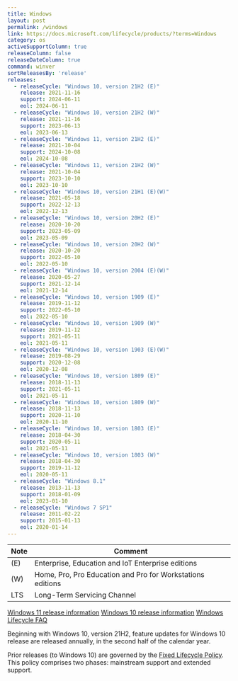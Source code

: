 ```yaml
---
title: Windows
layout: post
permalink: /windows
link: https://docs.microsoft.com/lifecycle/products/?terms=Windows
category: os
activeSupportColumn: true
releaseColumn: false
releaseDateColumn: true
command: winver
sortReleasesBy: 'release'
releases:
  - releaseCycle: "Windows 10, version 21H2 (E)"
    release: 2021-11-16
    support: 2024-06-11
    eol: 2024-06-11
  - releaseCycle: "Windows 10, version 21H2 (W)"
    release: 2021-11-16
    support: 2023-06-13
    eol: 2023-06-13
  - releaseCycle: "Windows 11, version 21H2 (E)"
    release: 2021-10-04
    support: 2024-10-08
    eol: 2024-10-08
  - releaseCycle: "Windows 11, version 21H2 (W)"
    release: 2021-10-04
    support: 2023-10-10
    eol: 2023-10-10
  - releaseCycle: "Windows 10, version 21H1 (E)(W)"
    release: 2021-05-18
    support: 2022-12-13
    eol: 2022-12-13
  - releaseCycle: "Windows 10, version 20H2 (E)"
    release: 2020-10-20
    support: 2023-05-09
    eol: 2023-05-09
  - releaseCycle: "Windows 10, version 20H2 (W)"
    release: 2020-10-20
    support: 2022-05-10
    eol: 2022-05-10
  - releaseCycle: "Windows 10, version 2004 (E)(W)"
    release: 2020-05-27
    support: 2021-12-14
    eol: 2021-12-14
  - releaseCycle: "Windows 10, version 1909 (E)"
    release: 2019-11-12
    support: 2022-05-10
    eol: 2022-05-10
  - releaseCycle: "Windows 10, version 1909 (W)"
    release: 2019-11-12
    support: 2021-05-11
    eol: 2021-05-11
  - releaseCycle: "Windows 10, version 1903 (E)(W)"
    release: 2019-08-29
    support: 2020-12-08
    eol: 2020-12-08
  - releaseCycle: "Windows 10, version 1809 (E)"
    release: 2018-11-13
    support: 2021-05-11
    eol: 2021-05-11
  - releaseCycle: "Windows 10, version 1809 (W)"
    release: 2018-11-13
    support: 2020-11-10
    eol: 2020-11-10
  - releaseCycle: "Windows 10, version 1803 (E)"
    release: 2018-04-30
    support: 2020-05-11
    eol: 2021-05-11
  - releaseCycle: "Windows 10, version 1803 (W)"
    release: 2018-04-30
    support: 2019-11-12
    eol: 2020-05-11
  - releaseCycle: "Windows 8.1"
    release: 2013-11-13
    support: 2018-01-09
    eol: 2023-01-10
  - releaseCycle: "Windows 7 SP1"
    release: 2011-02-22
    support: 2015-01-13
    eol: 2020-01-14
---
```


| Note | Comment                                                    |
| ---- | ---------------------------------------------------------- |
| (E)  | Enterprise, Education and IoT Enterprise editions          |
| (W)  | Home, Pro, Pro Education and Pro for Workstations editions |
| LTS  | Long-Term Servicing Channel                                |

[Windows 11 release information](https://docs.microsoft.com/windows/release-health/windows11-release-information)
[Windows 10 release information](https://docs.microsoft.com/windows/release-health/release-information)
[Windows Lifecycle FAQ](https://docs.microsoft.com/lifecycle/faq/windows)

Beginning with Windows 10, version 21H2, feature updates for Windows 10 release are released annually, in the second half of the calendar year.

Prior releases (to Windows 10) are governed by the [Fixed Lifecycle Policy](https://docs.microsoft.com/lifecycle/policies/fixed). This policy comprises two phases: mainstream support and extended support.
